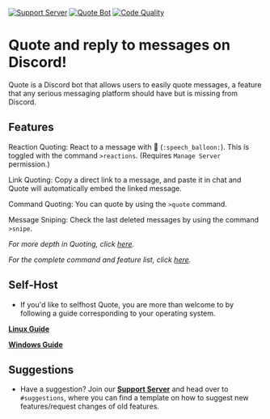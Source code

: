 [![Support Server](https://discordapp.com/api/guilds/418455732741079040/widget.png?style=shield)](https://discord.gg/sbySHxA)
[![Quote Bot](https://discordbots.org/api/widget/status/447176783704489985.svg)](https://discordbots.org/bot/447176783704489985)
[![Code Quality](https://api.codacy.com/project/badge/Grade/81a0a0e33ddd4a32882fe57ebb5d60a1)](https://app.codacy.com/app/aki-jp/Quote?utm_source=github.com&utm_medium=referral&utm_content=Deivedux/Quote&utm_campaign=Badge_Grade_Dashboard)

# Quote and reply to messages on Discord!
Quote is a Discord bot that allows users to easily quote messages, a feature that any serious messaging platform should have but is missing from Discord.



## Features
Reaction Quoting: React to a message with 💬 (`:speech_balloon:`). This is toggled with the command `>reactions`. (Requires `Manage Server` permission.)

Link Quoting: Copy a direct link to a message, and paste it in chat and Quote will automatically embed the linked message.

Command Quoting: You can quote by using the `>quote` command.

Message Sniping: Check the last deleted messages by using the command `>snipe`.

*For more depth in Quoting, click [here](https://quote.rtfd.io/en/latest/Explanation%20of%20Features/Quoting).*

*For the complete command and feature list, click [here](https://quote.rtfd.io/en/latest/Explanation%20of%20Features/Command%20List).*



## Self-Host
* If you'd like to selfhost Quote, you are more than welcome to by following a guide corresponding to your operating system.

[**Linux Guide**](https://quote.readthedocs.io/en/latest/Guides/Linux%20Guide/)

[**Windows Guide**](https://quote.readthedocs.io/en/latest/Guides/Windows%20Guide/)



## Suggestions
* Have a suggestion? Join our [**Support Server**](https://discord.gg/sbySHxA) and head over to `#suggestions`, where you can find a template on how to suggest new features/request changes of old features.
